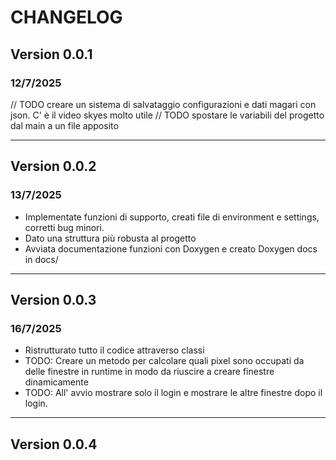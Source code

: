 # CHANGELOG

## Version 0.0.1

### 12/7/2025

// TODO creare un sistema di salvataggio configurazioni e dati magari con json. C' è il video skyes molto utile
// TODO spostare le variabili del progetto dal main a un file apposito

---

## Version 0.0.2

### 13/7/2025

- Implementate funzioni di supporto, creati file di environment e settings, corretti bug minori.
- Dato una struttura più robusta al progetto
- Avviata documentazione funzioni con Doxygen e creato Doxygen docs in docs/

---

## Version 0.0.3

### 16/7/2025

- Ristrutturato tutto il codice attraverso classi
- TODO: Creare un metodo per calcolare quali pixel sono occupati da delle finestre in runtime in modo da
  riuscire a creare finestre dinamicamente
- TODO: All' avvio mostrare solo il login e mostrare le altre finestre dopo il login.

---

## Version 0.0.4
